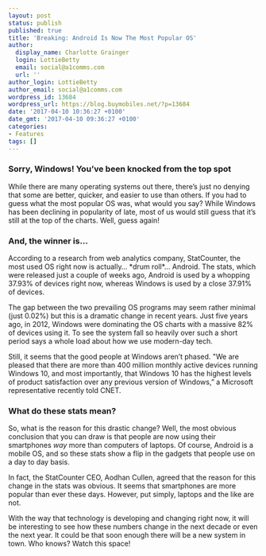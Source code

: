 ```yaml
---
layout: post
status: publish
published: true
title: 'Breaking: Android Is Now The Most Popular OS'
author:
  display_name: Charlotte Grainger
  login: LottieBetty
  email: social@a1comms.com
  url: ''
author_login: LottieBetty
author_email: social@a1comms.com
wordpress_id: 13684
wordpress_url: https://blog.buymobiles.net/?p=13684
date: '2017-04-10 10:36:27 +0100'
date_gmt: '2017-04-10 09:36:27 +0100'
categories:
- Features
tags: []
---
```

<h3>Sorry, Windows! You&rsquo;ve been knocked from the top spot</h3>
<p>While there are many operating systems out there, there&rsquo;s just no denying that some are better, quicker, and easier to use than others. If you had to guess what the most popular OS was, what would you say? While Windows has been declining in popularity of late, most of us would still guess that it&rsquo;s still at the top of the charts. Well, guess again!</p>
<h3>And, the winner is&hellip;</h3>
<p>According to a research from web analytics company, StatCounter, the most used OS right now is actually&hellip; *drum roll*... Android. The stats, which were released just a couple of weeks ago, Android is used by a whopping 37.93% of devices right now, whereas Windows is used by a close 37.91% of devices.</p>
<p>The gap between the two prevailing OS programs may seem rather minimal (just 0.02%) but this is a dramatic change in recent years. Just five years ago, in 2012, Windows were dominating the OS charts with a massive 82% of devices using it. To see the system fall so heavily over such a short period says a whole load about how we use modern-day tech.</p>
<p>Still, it seems that the good people at Windows aren&rsquo;t phased. "We are pleased that there are more than 400 million monthly active devices running Windows 10, and most importantly, that Windows 10 has the highest levels of product satisfaction over any previous version of Windows,&rdquo; a Microsoft representative recently told CNET.</p>
<h3>What do these stats mean?</h3>
<p>So, what is the reason for this drastic change? Well, the most obvious conclusion that you can draw is that people are now using their smartphones <i>way </i>more than computers of laptops. Of course, Android is a mobile OS, and so these stats show a flip in the gadgets that people use on a day to day basis.</p>
<p>In fact, the StatCounter CEO, Aodhan Cullen, agreed that the reason for this change in the stats was obvious. It seems that smartphones are more popular than ever these days. However, put simply, laptops and the like are not.</p>
<p>With the way that technology is developing and changing right now, it will be interesting to see how these numbers change in the next decade or even the next year. It could be that soon enough there will be a new system in town. Who knows? Watch this space!</p>
